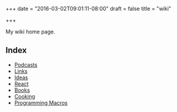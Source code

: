 +++
date = "2016-03-02T09:01:11-08:00"
draft = false
title = "wiki"

+++

My wiki home page.

Index
-----
* [Podcasts](podcasts)
* [Links](links)
* [Ideas](ideas)
* [React](react)
* [Books](books)
* [Cooking](cooking)
* [Programming Macros](programming-macros)
